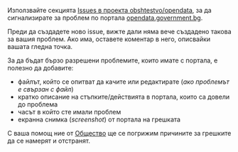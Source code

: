 Използвайте секцията [Issues в проекта obshtestvo/opendata](https://github.com/obshtestvo/opendata/issues),
за да сигнализирате за проблем по портала [opendata.government.bg](http://opendata.government.bg/).

Преди да създадете ново issue, вижте дали няма вече създадено такова за вашия проблем.
Ако има, оставете коментар в него, описвайки вашата гледна точка.

За да бъдат бързо разрешени проблемите, които имате с портала, е полезно да добавите:

- файлът, който се опитват да качите или редактирате (*ако проблемът е свързан с файл*)
- кратко описание на стъпките/действията в портала, които са довели до проблема
- часът в който сте имали проблем
- екранна снимка (*screenshot*) от портала на грешката

С ваша помощ ние от [Общество](http://www.obshtestvo.bg/) ще се погрижим причините за грешките
да се намерят и отстранят.
